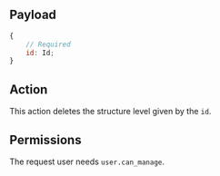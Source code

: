 ## Payload

```js
{
    // Required
    id: Id;
}
```

## Action

This action deletes the structure level given by the `id`.

## Permissions

The request user needs `user.can_manage`.